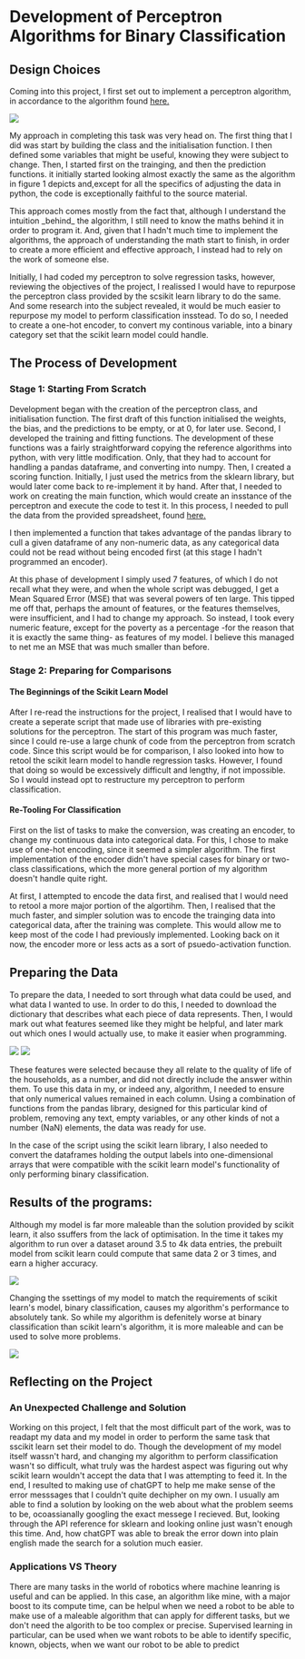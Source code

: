 <!DOCTYPE html>
<html>
	<head>
		<h1>Development of Perceptron Algorithms for Binary Classification</h1>
	</head>
	<body>
		<h2>Design Choices</h2>
		<p>Coming into this project, I first set out to implement a perceptron algorithm,
		in accordance to the algorithm found <a href="http://ciml.info/dl/v0_99/ciml-v0_99-ch04.pdf">here.</a></p>
		<!--- 			spacer element				--->
		<img src = "https://github.com/ReedOcean-RainCity/ML_Learning_Reposit/assets/135147457/f0d92e38-0bef-472c-aa30-eae050cee6ca"> 
		<!--- 			spacer element				--->
		<p>My approach in completing this task was very head on. The first thing that I did was start by building the class and 
		the initialisation function.
		I then defined some variables that might be useful, knowing they were subject to change.
		Then, I started first on the trainging, and then the prediction functions. it initially started looking almost exactly the same
		as the algorithm in figure 1 depicts and,except for all the specifics of adjusting the data in python, the code is exceptionally
		faithful to the source material.</p>
		<!--- 			spacer element				--->
		<p>This approach comes mostly from the fact that, although I understand the intuition _behind_ the algorithm, I still need to know the maths
		behind it in order to program it. And, given that I hadn't much time to implement the algorithms, the approach of understanding the 
		math start to finish, in order to create a more efficient and effective approach, I instead had to rely on the work of someone else.</p>
		<!--- 			spacer element				--->
		<p>Initially, I had coded my perceptron to solve regression tasks, however, reviewing the objectives of the project, 
		I realissed I would have to repurpose the perceptron class provided by the scsikit learn library to do the same. And some research
		into the subject revealed, it would be much easier to repurpose my model to perform classification insstead. To do so, I needed to
		create a one-hot encoder, to convert my continous variable, into a binary category set that the scikit learn model could handle.</p>
		<!--- 			spacer element				--->
		<h2>The Process of Development</h2>
		<!--- 			spacer element				--->
		<h3>Stage 1: Starting From Scratch</h3>
		<!--- 			spacer element				--->
		<p>Development began with the creation of the perceptron class, and initialisation function. The first draft of this function initialised
		the weights, the bias, and the predictions to be empty, or at 0, for later use. Second, I developed the training and fitting functions.
		The development of these functions was a fairly straightforward copying the reference algorithms into python, with very little modification.
		Only, that they had to account for handling a pandas dataframe, and converting into numpy. Then, I created a scoring function. Initially,
		I just used the metrics from the sklearn library, but would later come back to re-implement it by hand. After that, I needed to work on
		creating the main function, which would create an insstance of the perceptron and execute the code to test it. In this process, I needed
		to pull the data from the provided spreadsheet, found <a href="https://datos.gob.mx/busca/dataset/indicadores-de-pobreza-pobreza-por-
		ingresos-rezago-social-y-gini-a-nivel-municipal1990-200-2010">here.</a></p>
		<!--- 			spacer element				--->
		<p>I then implemented a function that takes advantage of the pandas library to cull a given dataframe of any non-numeric data, as any
		categorical data could not be read without being encoded first (at this stage I hadn't programmed an encoder).</p>
		<p> At this phase of development I simply used 7 features, of which I do not recall what they were, and when the whole script was debugged,
		I get a Mean Squared Error (MSE) that was several powers of ten large. This tipped me off that, perhaps the amount of features, or the
		features themselves, were insufficient, and I had to change my approach. So instead, I took every numeric feature, except for the poverty
		as a percentage -for the reason that it is exactly the same thing- as features of my model. I believe this managed to net me an MSE that
		was much smaller than before.</p>
		<!--- 			spacer element				--->
		<h3>Stage 2: Preparing for Comparisons</h3>
		<!--- 			spacer element				--->
		<h4>The Beginnings of the Scikit Learn Model</h4>
		<p>After I re-read the instructions for the project, I realised that I would have to create a seperate script that made use of libraries
		with pre-existing solutions for the perceptron. The start of this program was much faster, since I could re-use a large chunk of code from
		the perceptron from scratch code. Since this script would be for comparison, I also looked into how to retool the scikit learn model to
		handle regression tasks. However, I found that doing so would be excessively difficult and lengthy, if not impossible. So I would instead
		opt to restructure my perceptron to perform classification.</p>
		<!--- 			spacer element				--->
		<h4>Re-Tooling For Classification</h4>
		<p>First on the list of tasks to make the conversion, was creating an encoder, to change my continuous data into categorical data. For
		this, I chose to make use of one-hot encoding, since it seemed a simpler algorithm. The first implementation of the encoder didn't have
		special cases for binary or two-class classifications, which the more general portion of my algorithm doesn't handle quite right.</p>
		<!--- 			spacer element				--->
		<p>At first, I attempted to encode the data first, and realised that I would need to retool a more major portion of the algortihm. Then,
		I realised that the much faster, and simpler solution was to encode the trainging data into categorical data, after the training was 
		complete. This would allow me to keep most of the code I had previously implemented. Looking back on it now, the encoder more or less
		acts as a sort of psuedo-activation function.</p>
		<!--- 			spacer element				--->
		<h4></h4>
		<p></p>
		<!--- 			spacer element				--->
		<h2>Preparing the Data</h2>
		<!--- 			spacer element				--->
		<p>To prepare the data, I needed to sort through what data could be used, and what data I wanted to use. In order to do this,
		I needed to download the dictionary that describes what each piece of data represents. Then, I would mark out what features seemed like
		they might be helpful, and later mark out which ones I would actually use, to make it easier when programming.</p>
		<img src="https://github.com/ReedOcean-RainCity/ML_Learning_Reposit/assets/135147457/4d20e46c-5cea-4a2e-95ac-a79829f6c9b2">
		<!--- 			spacer element				--->
		<img src="https://github.com/ReedOcean-RainCity/ML_Learning_Reposit/assets/135147457/bb2d7855-5a69-421d-bab7-2f199150f856">
		<!--- 			spacer element				--->
		<p>These features were selected because they all relate to the quality of life of the households, as a number, and did not directly
		include the answer within them. To use this data in my, or indeed any, algorithm, I needed to ensure that only numerical values remained
		in each column. Using a combination of functions from the pandas library, designed for this particular kind of problem, removing any text,
		empty variables, or any other kinds of not a number (NaN) elements, the data was ready for use.</p>
		<!--- 			spacer element				--->
		<p>In the case of the script using the scikit learn library, I also needed to convert the dataframes holding the output labels into
		one-dimensional arrays that were compatible with the scikit learn model's functionality of only performing binary classification.</p>
		<!--- 			spacer element				--->
		<h2>Results of the programs:</h2>
		<!--- 			spacer element				--->
		<p>Although my model is far more maleable than the solution provided by scikit learn, it also ssuffers from the lack of optimisation.
		In the time it takes my algorithm to run over a dataset around 3.5 to 4k data entries, the prebuilt model from scikit learn could compute that
		same data 2 or 3 times, and earn a higher accuracy.</p>
		<!--- 			spacer element				--->
		<img src="https://github.com/ReedOcean-RainCity/ML_Learning_Reposit/assets/135147457/d76b25b1-feff-4122-b1d3-84db24b9ac22">
		<!--- 			spacer element				--->
		<p>Changing the ssettings of my model to match the requirements of scikit learn's model, binary classification, causes my algorithm's
		performance to absolutely tank. So while my algorithm is defenitely worse at binary classification than scikit learn's algorithm,
		it is more maleable and can be used to solve more problems.</p>
		<!--- 			spacer element				--->
		<img src="https://github.com/ReedOcean-RainCity/ML_Learning_Reposit/assets/135147457/52f3a574-fc77-47a7-8b0b-dc91a206cf50">
		<!--- 			spacer element				--->
		<h2>Reflecting on the Project</h2>
		<!--- 			spacer element				--->
		<h3>An Unexpected Challenge and Solution</h3>
		<!--- 			spacer element				--->
		<p>Working on this project, I felt that the most difficult part of the work, was to readapt my data and my model in order to perform the
		same task that sscikit learn set their model to do. Though the development of my model itself wassn't hard, and changing my algorithm to
		perform classification wasn't so difficult, what truly was the hardest aspect was figuring out why scikit learn wouldn't accept the
		data that I was attempting to feed it. In the end, I resulted to making use of chatGPT to help me make sense of the error messsages
		that I couldn't quite dechipher on my own. I usually am able to find a solution by looking on the web about what the problem seems to be,
		ocoassianally googling the exact messege I recieved. But, looking through the API reference for sklearn and looking online just wasn't enough
		this time. And, how chatGPT was able to break the error down into plain english made the search for a solution much easier.</p>
		<!--- 			spacer element				--->
		<h3>Applications VS Theory</h3>
		<!--- 			spacer element				--->
		<p>There are many tasks in the world of robotics where machine leanring is useful and can be applied. In this case, an algorithm like mine,
		with a major boost to its compute time, can be helpul when we need a robot to be able to make use of a maleable algorithm that can apply
		for different tasks, but we don't need the algorith to be too complex or precise. Supervised learning in particular, can be used when we 
		want robots to be able to identify specific, known, objects, when we want our robot to be able to predict</p>
	</body>
</html>
